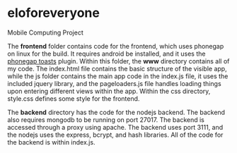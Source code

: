 # eloforeveryone
Mobile Computing Project

The **frontend** folder contains code for the frontend, which uses phonegap
on linux for the build. It requires android be installed, and it uses the
[phonegap toasts](https://github.com/EddyVerbruggen/Toast-PhoneGap-Plugin)
plugin. Within this folder, the **www**
directory contains all of my code.
The index.html file contains the basic
structure of the visible app, while
the js folder contains the main
app code in the index.js file, it uses
the included jquery library, and the
pageloaders.js file handles loading
things upon entering different views
within the app. Within the css directory, style.css defines some style for
the frontend.

The **backend** directory has the code
for the nodejs backend. The backend also requires mongodb to be running on port 27017. The backend is accessed
through a proxy using apache. The backend uses port 3111, and the nodejs
uses the express, bcrypt, and hash libraries. All of the code for the backend
is within index.js.

